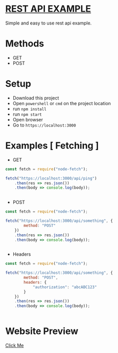 # [REST API EXAMPLE](https://inex07.github.io/rest-api-example/)
Simple and easy to use rest api example.

# Methods
- GET
- POST

# Setup
- Download this project
- Open `powershell` or `cmd` on the project location
- run `npm install`
- run `npm start`
- Open browser
- Go to `https://localhost:3000`

# Examples [ Fetching ]

- GET

```js
const fetch = require("node-fetch");

fetch("https://localhost:3000/api/ping")
    .then(res => res.json())
    .then(body => console.log(body));
    
```

- POST

```js
const fetch = require("node-fetch");

fetch("https://localhost:3000/api/something", {
        method: "POST"
    })
    .then(res => res.json())
    .then(body => console.log(body));
    
```

- Headers

```js
const fetch = require("node-fetch");

fetch("https://localhost:3000/api/something", {
        method: "POST",
        headers: {
            "authorization": "abcABC123"
        }
    })
    .then(res => res.json())
    .then(body => console.log(body));
    
```

# Website Preview
[Click Me](https://restapiexample.glitch.me)

